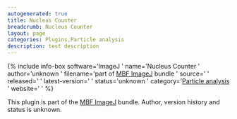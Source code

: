 ```yaml
---
autogenerated: true
title: Nucleus Counter
breadcrumb: Nucleus Counter
layout: page
categories: Plugins,Particle analysis
description: test description
---
```


{% include info-box software='ImageJ ' name='Nucleus Counter ' author='unknown ' filename='part of [MBF ImageJ](MBF_ImageJ "wikilink") bundle ' source=' ' released=' ' latest-version=' ' status='unknown ' category='[Particle analysis](_Category_Particle_analysis "wikilink") ' website=' ' %}

This plugin is part of the [MBF ImageJ](MBF_ImageJ "wikilink") bundle. Author, version history and status is unknown.

 
